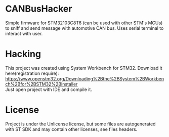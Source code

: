 # CANBusHacker
Simple firmware for STM32103C8T6 (can be used with other STM's MCUs) to sniff and send message with automotive CAN bus. Uses serial terminal to interact with user.

# Hacking
This project was created using System Workbench for STM32. Download it here(registration require):  
https://www.openstm32.org/Downloading%2Bthe%2BSystem%2BWorkbench%2Bfor%2BSTM32%2Binstaller  
Just open project with IDE and compile it.

# License
Project is under the Unlicense license, but some files are autogenerated with ST SDK and may contain other licenses, see files headers.
